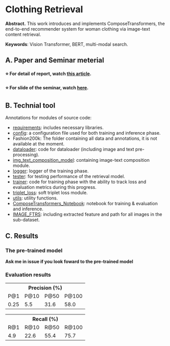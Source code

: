 # Clothing Retrieval

**Abstract.** 
This work introduces and implements ComposeTransformers, the end-to-end recommender system for woman clothing via image-text content retrieval.

**Keywords**: Vision Transformer, BERT, multi-modal search.



## A. Paper and Seminar meterial

#### ⭐ For detail of report, watch [this article](https://github.com/hoangtv2000/Clothing_MMRetrieval/blob/main/article.pdf).

#### ⭐ For slide of the seminar, watch [here](https://github.com/hoangtv2000/Clothing_MMRetrieval/blob/main/presentation.pptx).


## B. Technial tool

Annotations for modules of source code:
+ [requirements](https://github.com/hoangtv2000/Clothing_MMRetrieval/tree/main/requirements.txt): includes necessary libraries.
+ [config](https://github.com/hoangtv2000/Clothing_MMRetrieval/tree/main/config): a configuration file used for both training and inference phase.
+ Fashion200k: The folder containing all data and annotations, it is not available at the moment.
+ [dataloader](https://github.com/hoangtv2000/Clothing_MMRetrieval/tree/main/dataloader): code for dataloader (including image and text pre-processing).
+ [img_text_composition_model](https://github.com/hoangtv2000/Clothing_MMRetrieval/tree/main/img_text_composition_model): containing image-text composition module.
+ [logger](https://github.com/hoangtv2000/Clothing_MMRetrieval/tree/main/logger): logger of the training phase.
+ [tester](https://github.com/hoangtv2000/Clothing_MMRetrieval/tree/main/tester): for testing performance of the retrieval model.
+ [trainer](https://github.com/hoangtv2000/Clothing_MMRetrieval/tree/main/trainer): code for training phase with the ability to track loss and evaluation metrics during this progress.
+ [triplet_loss](https://github.com/hoangtv2000/Clothing_MMRetrieval/tree/main/triplet_loss): soft triplet loss module.
+ [utils](https://github.com/hoangtv2000/Clothing_MMRetrieval/tree/main/utils): utility functions.
+ [ComposeTransformers_Notebook](https://github.com/hoangtv2000/Clothing_MMRetrieval/blob/main/ComposeTransformers_Notebook.ipynb): notebook for training & evaluation and inference.
+ [IMAGE_FTRS](https://github.com/hoangtv2000/Clothing_MMRetrieval/blob/main/IMAGE_FTRS.npz): including extracted feature and path for all images in the sub-dataset.


## C. Results
### The pre-trained model
**Ask me in issue if you look foward to the pre-trained model**

### Evaluation results
<div class="tg-wrap"><table class="tg">
  <tr>
    <th class="tg-7btt" colspan="4">Precision (%) </th>
  </tr>
  <tr>
    <td class="tg-7btt">P@1</td>
    <td class="tg-7btt">P@10</td>
    <td class="tg-7btt">P@50</td>
    <td class="tg-7btt">P@100</td>
  </tr>
  <tr>
    <td class="tg-c3ow">0.25</td>
    <td class="tg-c3ow">5.5</td>
    <td class="tg-c3ow">31.6</td>
    <td class="tg-c3ow">58.0</td>
  </tr>
</table></div>


<div class="tg-wrap"><table class="tg">
  <tr>
    <th class="tg-7btt" colspan="4">Recall (%) </th>
  </tr>
  <tr>
    <td class="tg-7btt">R@1</td>
    <td class="tg-7btt">R@10</td>
    <td class="tg-7btt">R@50</td>
    <td class="tg-7btt">R@100</td>
  </tr>
  <tr>
    <td class="tg-c3ow">4.9</td>
    <td class="tg-c3ow">22.6</td>
    <td class="tg-c3ow">55.4</td>
    <td class="tg-c3ow">75.7</td>
  </tr>
</table></div>
